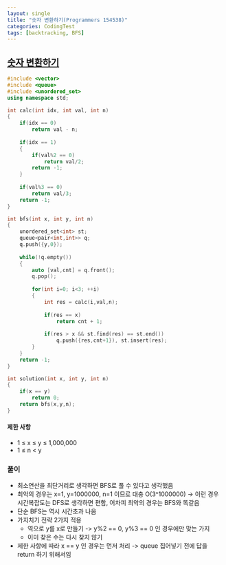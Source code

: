 ```yaml
---
layout: single
title: "숫자 변환하기(Programmers 154538)"
categories: CodingTest
tags: [backtracking, BFS]
---
```


## <a href="https://school.programmers.co.kr/learn/courses/30/lessons/154538" target="_blank">숫자 변환하기</a>

```cpp
#include <vector>
#include <queue>
#include <unordered_set>
using namespace std;

int calc(int idx, int val, int n)
{
    if(idx == 0)
        return val - n;
    
    if(idx == 1)
    {
        if(val%2 == 0)
            return val/2;
        return -1;    
    }
    
    if(val%3 == 0)
        return val/3;
    return -1;
}

int bfs(int x, int y, int n)
{
    unordered_set<int> st;
    queue<pair<int,int>> q;
    q.push({y,0});
    
    while(!q.empty())
    {
        auto [val,cnt] = q.front();
        q.pop();
        
        for(int i=0; i<3; ++i)
        {
            int res = calc(i,val,n);
            
            if(res == x)
                return cnt + 1;
            
            if(res > x && st.find(res) == st.end())
                q.push({res,cnt+1}), st.insert(res);
        }
    }
    return -1;
}

int solution(int x, int y, int n)
{
    if(x == y)
        return 0;
    return bfs(x,y,n);
}
```

#### 제한 사항

- 1 ≤ x ≤ y ≤ 1,000,000
- 1 ≤ n < y

### 풀이

- 최소연산을 최단거리로 생각하면 BFS로 풀 수 있다고 생각했음
- 최악의 경우는 x=1, y=1000000, n=1 이므로 대충 O(3^1000000) -> 이런 경우 시간복잡도는 DFS로 생각하면 편함, 어차피 최악의 경우는 BFS와 똑같음
- 단순 BFS는 역시 시간초과 나옴
- 가지치기 전략 2가지 적용
  - 역으로 y를 x로 만들기 -> y%2 == 0, y%3 == 0 인 경우에만 맞는 가지
  - 이미 찾은 수는 다시 찾지 않기
- 제한 사항에 따라 x == y 인 경우는 먼저 처리 -> queue 집어넣기 전에 답을 return 하기 위해서임 
